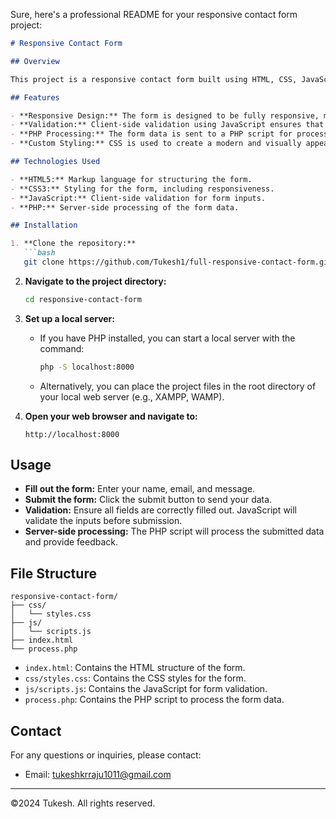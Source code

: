 Sure, here's a professional README for your responsive contact form project:

```markdown
# Responsive Contact Form

## Overview

This project is a responsive contact form built using HTML, CSS, JavaScript, and PHP. The form allows users to submit their contact information, and the data is processed using a PHP script. The design is fully responsive, ensuring a seamless experience on both desktop and mobile devices.

## Features

- **Responsive Design:** The form is designed to be fully responsive, making it accessible on any device.
- **Validation:** Client-side validation using JavaScript ensures that all required fields are filled out correctly before submission.
- **PHP Processing:** The form data is sent to a PHP script for processing, making it easy to integrate with a backend.
- **Custom Styling:** CSS is used to create a modern and visually appealing design.

## Technologies Used

- **HTML5:** Markup language for structuring the form.
- **CSS3:** Styling for the form, including responsiveness.
- **JavaScript:** Client-side validation for form inputs.
- **PHP:** Server-side processing of the form data.

## Installation

1. **Clone the repository:**
   ```bash
   git clone https://github.com/Tukesh1/full-responsive-contact-form.git
   ```
2. **Navigate to the project directory:**
   ```bash
   cd responsive-contact-form
   ```
3. **Set up a local server:**
   - If you have PHP installed, you can start a local server with the command:
     ```bash
     php -S localhost:8000
     ```
   - Alternatively, you can place the project files in the root directory of your local web server (e.g., XAMPP, WAMP).

4. **Open your web browser and navigate to:**
   ```
   http://localhost:8000
   ```

## Usage

- **Fill out the form:** Enter your name, email, and message.
- **Submit the form:** Click the submit button to send your data.
- **Validation:** Ensure all fields are correctly filled out. JavaScript will validate the inputs before submission.
- **Server-side processing:** The PHP script will process the submitted data and provide feedback.

## File Structure

```
responsive-contact-form/
├── css/
│   └── styles.css
├── js/
│   └── scripts.js
├── index.html
└── process.php
```

- `index.html`: Contains the HTML structure of the form.
- `css/styles.css`: Contains the CSS styles for the form.
- `js/scripts.js`: Contains the JavaScript for form validation.
- `process.php`: Contains the PHP script to process the form data.



## Contact

For any questions or inquiries, please contact:
- Email: tukeshkrraju1011@gmail.com

---

©2024 Tukesh. All rights reserved.
